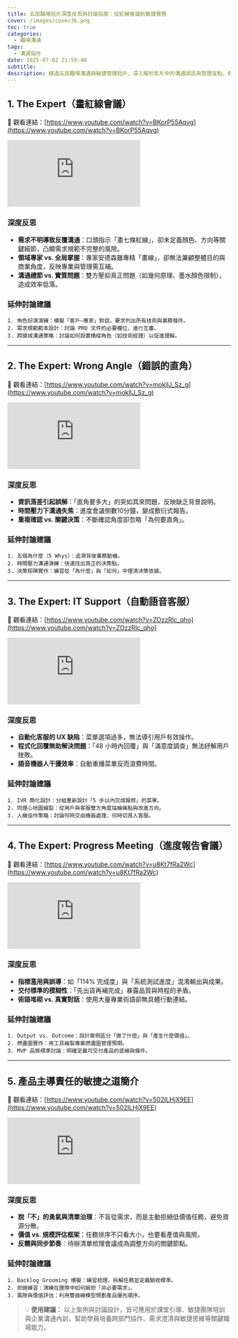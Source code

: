 ```yaml
---
title: 五部職場短片深度反思與討論指南：從紅線會議到敏捷實務
cover: /images/cover36.png
toc: true
categories:
  - 職場溝通
tags:
  - 溝通協作
date: 2025-07-02 21:59:40
subtitle:
description: 精選五部職場溝通與敏捷管理短片，深入解析影片中的溝通誤區與管理盲點，搭配實用延伸討論活動，適用於課堂引導與企業內訓。
---
```


## 1. The Expert（畫紅線會議）

🔗 觀看連結：[https://www.youtube.com/watch?v=BKorP55Aqvg](https://www.youtube.com/watch?v=BKorP55Aqvg)

<div class="iframe-wrapper">
  <iframe src="https://www.youtube.com/embed/BKorP55Aqvg?si=QsGRa_5_QZVKEVsV" title="YouTube video player" frameborder="0" allow="accelerometer; autoplay; clipboard-write; encrypted-media; gyroscope; picture-in-picture; web-share" referrerpolicy="strict-origin-when-cross-origin" allowfullscreen></iframe>
</div>

### 深度反思

- **需求不明導致反覆溝通**：口頭指示「畫七條紅線」，卻未定義顏色、方向等關鍵細節，凸顯需求規範不完整的風險。
- **領域專家 vs. 全局掌握**：專家安德森雖專精「畫線」，卻無法兼顧整體目的與商業角度，反映專業與管理需互補。
- **溝通禮節 vs. 實質問題**：雙方壓抑真正問題（如幾何原理、墨水顏色限制），造成效率低落。

### 延伸討論建議

```
1. 角色扮演演練：模擬「客戶–專家」對話，要求列出所有技術與業務條件。
2. 需求規範範本設計：討論 PRD 文件的必要欄位，進行互審。
3. 跨領域溝通策略：討論如何設置橋樑角色（如技術經理）以促進理解。
```

---

## 2. The Expert: Wrong Angle（錯誤的直角）

🔗 觀看連結：[https://www.youtube.com/watch?v=mokllJ_Sz_g](https://www.youtube.com/watch?v=mokllJ_Sz_g)

<div class="iframe-wrapper">
  <iframe src="https://www.youtube.com/embed/mokllJ_Sz_g?si=gLKiwychIKuoUuc4" title="YouTube video player" frameborder="0" allow="accelerometer; autoplay; clipboard-write; encrypted-media; gyroscope; picture-in-picture; web-share" referrerpolicy="strict-origin-when-cross-origin" allowfullscreen></iframe>
</div>

### 深度反思

- **資訊落差引起誤解**：「直角要多大」的突如其來問題，反映缺乏背景說明。
- **時間壓力下溝通失焦**：進度會議倒數10分鐘，變成敷衍式報告。
- **重複確認 vs. 關鍵決策**：不斷確認角度卻忽略「為何要直角」。

### 延伸討論建議

```
1. 五個為什麼（5 Whys）：追溯背後業務動機。
2. 時間壓力溝通演練：快速找出真正的決策點。
3. 決策矩陣實作：練習從「為什麼」與「如何」中理清決策依據。
```

---

## 3. The Expert: IT Support（自動語音客服）

🔗 觀看連結：[https://www.youtube.com/watch?v=ZOzzRlc_qho](https://www.youtube.com/watch?v=ZOzzRlc_qho)

<div class="iframe-wrapper">
  <iframe src="https://www.youtube.com/embed/ZOzzRlc_qho?si=ChzGW1o2GlcUxly0" title="YouTube video player" frameborder="0" allow="accelerometer; autoplay; clipboard-write; encrypted-media; gyroscope; picture-in-picture; web-share" referrerpolicy="strict-origin-when-cross-origin" allowfullscreen></iframe>
</div>

### 深度反思

- **自動化客服的 UX 缺陷**：菜單選項過多，無法導引用戶有效操作。
- **程式化回覆無助解決問題**：「48 小時內回覆」與「滿意度調查」無法紓解用戶挫敗。
- **語音機器人干擾效率**：自動重播菜單反而浪費時間。

### 延伸討論建議

```
1. IVR 簡化設計：分組重新設計「5 步以內完成報修」的菜單。
2. 同理心地圖繪製：從用戶與客服雙方角度描繪痛點與改進方向。
3. 人機協作策略：討論何時交由機器處理、何時切真人客服。
```

---

## 4. The Expert: Progress Meeting（進度報告會議）

🔗 觀看連結：[https://www.youtube.com/watch?v=u8Kt7fRa2Wc](https://www.youtube.com/watch?v=u8Kt7fRa2Wc)

<div class="iframe-wrapper">
  <iframe src="https://www.youtube.com/embed/u8Kt7fRa2Wc?si=kA1HCQsXo2_5zS95" title="YouTube video player" frameborder="0" allow="accelerometer; autoplay; clipboard-write; encrypted-media; gyroscope; picture-in-picture; web-share" referrerpolicy="strict-origin-when-cross-origin" allowfullscreen></iframe>
</div>

### 深度反思

- **指標濫用與誤導**：如「114% 完成度」與「系統測試進度」混淆輸出與成果。
- **交付標準的模糊性**：「先出貨再補完成」暴露品質與時程的矛盾。
- **術語堆砌 vs. 真實對話**：使用大量專業術語卻無具體行動連結。

### 延伸討論建議

```
1. Output vs. Outcome：設計案例區分「做了什麼」與「產生什麼價值」。
2. 燃盡圖實作：用工具繪製專案燃盡圖管理預期。
3. MVP 品質標準討論：明確定義可交付產品的底線與條件。
```

---

## 5. 產品主導責任的敏捷之道簡介

🔗 觀看連結：[https://www.youtube.com/watch?v=502ILHjX9EE](https://www.youtube.com/watch?v=502ILHjX9EE)

<div class="iframe-wrapper">
  <iframe src="https://www.youtube.com/embed/502ILHjX9EE?si=f7zx4r43m9zY3xUw" title="YouTube video player" frameborder="0" allow="accelerometer; autoplay; clipboard-write; encrypted-media; gyroscope; picture-in-picture; web-share" referrerpolicy="strict-origin-when-cross-origin" allowfullscreen></iframe>
</div>

### 深度反思

- **說「不」的勇氣與清單治理**：不盲從需求，而是主動拒絕低價值任務，避免資源分散。
- **價值 vs. 規模評估框架**：任務排序不只看大小，也要看產值與風險。
- **反饋與同步節奏**：待辦清單梳理會議成為調整方向的關鍵節點。

### 延伸討論建議

```
1. Backlog Grooming 模擬：練習梳理、拆解任務並定義驗收標準。
2. 拒絕練習：演練在團隊中如何婉拒「非必要需求」。
3. 風險與價值評估：利用雙曲線模型規劃產品優先順序。
```

> 💡 **使用建議：**
以上案例與討論設計，皆可應用於課堂引導、敏捷團隊培訓與企業溝通內訓，幫助學員培養跨部門協作、需求澄清與敏捷思維等關鍵職場能力。